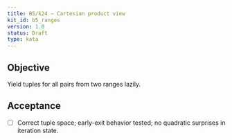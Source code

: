 ```yaml
---
title: B5/k24 — Cartesian product view
kit_id: b5_ranges
version: 1.0
status: Draft
type: kata
---
```

## Objective
Yield tuples for all pairs from two ranges lazily.
## Acceptance
- [ ] Correct tuple space; early-exit behavior tested; no quadratic surprises in iteration state.

